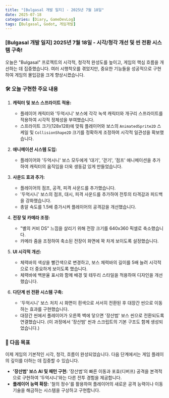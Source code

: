 ```yaml
---
title: "[Bulgasal 개발 일지] - 2025년 7월 18일"
date: 2025-07-18
categories: [Diary, GameDevLog]
tags: [Bulgasal, Godot, 게임개발]
---
```


### [Bulgasal 개발 일지] 2025년 7월 18일 - 시각/청각 개선 및 씬 전환 시스템 구축!

오늘은 "Bulgasal" 프로젝트의 시각적, 청각적 완성도를 높이고, 게임의 핵심 흐름을 개선하는 데 집중했습니다. 여러 시행착오를 겪었지만, 중요한 기능들을 성공적으로 구현하여 게임의 몰입감을 크게 향상시켰습니다.

### 🛠️ 오늘 구현한 주요 내용

1.  **캐릭터 및 보스 스프라이트 적용:**
    *   플레이어 캐릭터와 '두억시니' 보스에 각각 녹색 캐릭터와 개구리 스프라이트를 적용하여 시각적 정체성을 부여했습니다.
    *   스프라이트 크기(128x128)에 맞춰 플레이어와 보스의 `AnimatedSprite2D` 스케일 및 `CollisionShape2D` 크기를 정확하게 조정하여 시각적 일관성을 확보했습니다.

2.  **애니메이션 시스템 도입:**
    *   플레이어와 '두억시니' 보스 모두에게 '대기', '걷기', '점프' 애니메이션을 추가하여 캐릭터의 움직임을 더욱 생동감 있게 만들었습니다.

3.  **사운드 효과 추가:**
    *   플레이어의 점프, 공격, 피격 사운드를 추가했습니다.
    *   '두억시니' 보스의 점프, 대시, 피격 사운드를 추가하여 전투의 타격감과 피드백을 강화했습니다.
    *   총알 속도를 1.5배 증가시켜 플레이어의 공격감을 개선했습니다.

4.  **전장 및 카메라 조정:**
    *   "별의 커비 DS" 느낌을 살리기 위해 전장 크기를 640x360 픽셀로 축소했습니다.
    *   카메라 줌을 조정하여 축소된 전장이 화면에 꽉 차게 보이도록 설정했습니다.

5.  **UI 시각적 개선:**
    *   체력바의 색상을 빨간색으로 변경하고, 보스 체력바의 길이를 5배 늘려 시각적으로 더 중요하게 보이도록 했습니다.
    *   체력바에 백분율 표시와 함께 배경 및 테두리 스타일을 적용하여 디자인을 개선했습니다.

6.  **다단계 씬 전환 시스템 구축:**
    *   '두억시니' 보스 처치 시 화면이 흰색으로 서서히 전환된 후 대장간 씬으로 이동하는 효과를 구현했습니다.
    *   대장간 씬에서 플레이어가 오른쪽 벽에 닿으면 '장산범' 보스 씬으로 전환되도록 연결했습니다. (이 과정에서 '장산범' 씬과 스크립트의 기본 구조도 함께 생성되었습니다.)

### 🚀 다음 목표

이제 게임의 기본적인 시각, 청각, 흐름이 완성되었습니다. 다음 단계에서는 게임 플레이의 깊이를 더하는 데 집중할 수 있습니다.

*   **'장산범' 보스 AI 및 패턴 구현:** '장산범'의 빠른 이동과 포효(디버프) 공격을 본격적으로 구현하여 '두억시니'와는 다른 전투 경험을 제공합니다.
*   **플레이어 능력 확장:** '철의 정수'를 활용하여 플레이어의 새로운 공격 능력이나 이동 기술을 해금하는 시스템을 구상하고 구현합니다.
